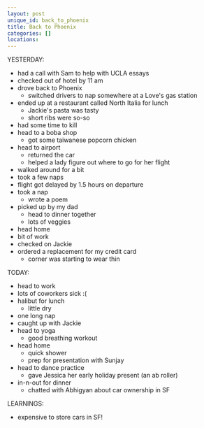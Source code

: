 ```yaml
---
layout: post
unique_id: back_to_phoenix
title: Back to Phoenix
categories: []
locations: 
---
```


YESTERDAY:
* had a call with Sam to help with UCLA essays
* checked out of hotel by 11 am
* drove back to Phoenix
  * switched drivers to nap somewhere at a Love's gas station
* ended up at a restaurant called North Italia for lunch
  * Jackie's pasta was tasty
  * short ribs were so-so
* had some time to kill
* head to a boba shop
  * got some taiwanese popcorn chicken
* head to airport
  * returned the car
  * helped a lady figure out where to go for her flight
* walked around for a bit
* took a few naps
* flight got delayed by 1.5 hours on departure
* took a nap
  * wrote a poem
* picked up by my dad
  * head to dinner together
  * lots of veggies
* head home
* bit of work
* checked on Jackie
* ordered a replacement for my credit card
  * corner was starting to wear thin

TODAY:
* head to work
* lots of coworkers sick :(
* halibut for lunch
  * little dry
* one long nap
* caught up with Jackie
* head to yoga
  * good breathing workout
* head home
  * quick shower
  * prep for presentation with Sunjay
* head to dance practice
  * gave Jessica her early holiday present (an ab roller)
* in-n-out for dinner
  * chatted with Abhigyan about car ownership in SF

LEARNINGS:
* expensive to store cars in SF!
